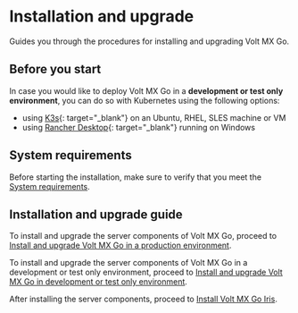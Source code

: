 # Installation and upgrade

Guides you through the procedures for installing and upgrading Volt MX Go.

## Before you start


In case you would like to deploy Volt MX Go in a **development or test only environment**, you can do so with Kubernetes using the following options:

- using [K3s](https://docs.k3s.io){: target="_blank"} on an Ubuntu, RHEL, SLES machine or VM
- using [Rancher Desktop](https://docs.rancherdesktop.io){: target="_blank"} running on Windows

## System requirements
Before starting the installation, make sure to verify that you meet the [System requirements](sysreq.md).

## Installation and upgrade guide

To install and upgrade the server components of Volt MX Go, proceed to [Install and upgrade Volt MX Go in a production environment](prerequisite.md).

To install and upgrade the server components of Volt MX Go in a development or test only environment, proceed to [Install and upgrade Volt MX Go in development or test only environment](containerdeployment.md).

After installing the server components, proceed to [Install Volt MX Go Iris](installiris.md). 
